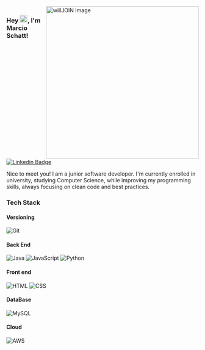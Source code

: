 <img align="right" width="400m" alt="willJOIN Image" src="MarcioSchatt.png"/>

### Hey <img src="https://media.giphy.com/media/hvRJCLFzcasrR4ia7z/giphy.gif" height="20px">, I'm Marcio Schatt! 
[![Linkedin Badge](https://img.shields.io/badge/-LinkedIn-0e76a8?style=flat-square&logo=Linkedin&logoColor=white)](https://www.linkedin.com/in/marcioschatt/)

Nice to meet you! I am a junior software developer. I'm currently enrolled in university, studying Computer Science, while improving my programming skills, always focusing on clean code and best practices. 

### Tech Stack
#### Versioning
![Git](https://img.shields.io/badge/Git-dd7b1c?style=for-the-badge&logo=java&logoColor=white)

#### Back End
![Java](https://img.shields.io/badge/Java-c05612?style=for-the-badge&logo=java&logoColor=white)
![JavaScript](https://img.shields.io/badge/Javascript-e0e211?style=for-the-badge&logo=java&logoColor=white)
![Python](https://img.shields.io/badge/Python-2a6df1?style=for-the-badge&logo=java&logoColor=white)

#### Front end
![HTML](https://img.shields.io/badge/HTML-c04c2f?style=for-the-badge&logo=java&logoColor=white)
![CSS](https://img.shields.io/badge/CSS-15a4d6?style=for-the-badge&logo=java&logoColor=white)

#### DataBase
![MySQL](https://img.shields.io/badge/MySQL-3070ca?style=for-the-badge&logo=java&logoColor=white)

#### Cloud
![AWS](https://img.shields.io/badge/AWS-3070ca?style=for-the-badge&logo=java&logoColor=white)

